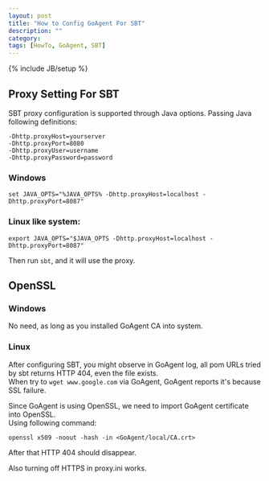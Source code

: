 ```yaml
---
layout: post
title: "How to Config GoAgent For SBT"
description: ""
category: 
tags: [HowTo, GoAgent, SBT]
---
```

{% include JB/setup %}

## Proxy Setting For SBT

SBT proxy configuration is supported through Java options. Passing Java following definitions:

    -Dhttp.proxyHost=yourserver 
    -Dhttp.proxyPort=8080 
    -Dhttp.proxyUser=username 
    -Dhttp.proxyPassword=password

### Windows

    set JAVA_OPTS="%JAVA_OPTS% -Dhttp.proxyHost=localhost -Dhttp.proxyPort=8087"

### Linux like system:

    export JAVA_OPTS="$JAVA_OPTS -Dhttp.proxyHost=localhost -Dhttp.proxyPort=8087"

Then run `sbt`, and it will use the proxy.

## OpenSSL

### Windows

No need, as long as you installed GoAgent CA into system.
    
### Linux

After configuring SBT, you might observe in GoAgent log, all pom URLs tried by sbt returns HTTP 404, even the file exists.    
When try to `wget www.google.com` via GoAgent, GoAgent reports it's because SSL failure.  

Since GoAgent is using OpenSSL, we need to import GoAgent certificate into OpenSSL.    
Using following command:

    openssl x509 -noout -hash -in <GoAgent/local/CA.crt>
    
After that HTTP 404 should disappear.

Also turning off HTTPS in proxy.ini works.
